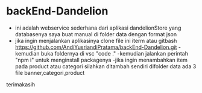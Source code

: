 # backEnd-Dandelion
- ini adalah webservice sederhana dari aplikasi dandelionStore yang 
databasenya saya buat manual di folder data dengan format json
- jika ingin menjalankan aplikasinya clone file ini iterm atau 
gitbash https://github.com/AndiYusriandiPratama/backEnd-Dandelion.git
-kemudian buka foldernya di vsc "code ."
-kemudian jalankan perintah "npm i" untuk menginstall packagenya
-jika ingin menambahkan item pada product atau categori silahkan ditambah sendiri difolder data
ada 3 file banner,categori,product

terimakasih
